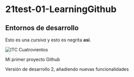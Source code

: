 # 21test-01-LearningGithub

## Entornos de desarrollo

Esto es una _cursiva_ y esto es negrita **así**.

![ITC Cuatrovientos](http://cuatrov1-cp5028.wordpresstemporal.com/wp-content/uploads/2019/07/logo-cuatrovientos-2-1.png)



Mi primer proyecto Github

Versión de desarrollo 2, añadiendo nuevas funcionalidades
